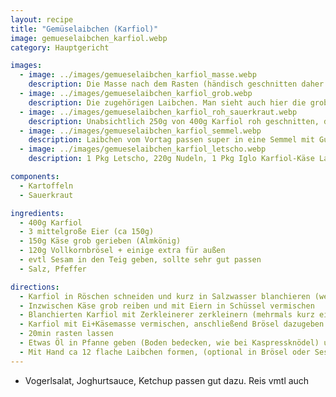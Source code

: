 ```yaml
---
layout: recipe
title: "Gemüselaibchen (Karfiol)"
image: gemueselaibchen_karfiol.webp
category: Hauptgericht

images:
  - image: ../images/gemueselaibchen_karfiol_masse.webp
    description: Die Masse nach dem Rasten (händisch geschnitten daher grobe Stücke dabei)
  - image: ../images/gemueselaibchen_karfiol_grob.webp
    description: Die zugehörigen Laibchen. Man sieht auch hier die groben Stücke
  - image: ../images/gemueselaibchen_karfiol_roh_sauerkraut.webp
    description: Unabsichtlich 250g von 400g Karfiol roh geschnitten, dann mit Zerkleinerer zerkleinert. Ergebnis hat mehlig geschmeckt, daher besser immer blanchieren vorm Zerkleinern. Sauerkraut und Kartoffeln passen aber super
  - image: ../images/gemueselaibchen_karfiol_semmel.webp
    description: Laibchen vom Vortag passen super in eine Semmel mit Gurkerl, Ketchup, Senf
  - image: ../images/gemueselaibchen_karfiol_letscho.webp
    description: 1 Pkg Letscho, 220g Nudeln, 1 Pkg Iglo Karfiol-Käse Laibchen passt super zusammen (selbstgemachte Laibchen wären sicher noch besser)

components:
  - Kartoffeln
  - Sauerkraut

ingredients:
  - 400g Karfiol
  - 3 mittelgroße Eier (ca 150g)
  - 150g Käse grob gerieben (Almkönig)
  - 120g Vollkornbrösel + einige extra für außen
  - evtl Sesam in den Teig geben, sollte sehr gut passen
  - Salz, Pfeffer

directions:
  - Karfiol in Röschen schneiden und kurz in Salzwasser blanchieren (wenns kocht ca 3min)
  - Inzwischen Käse grob reiben und mit Eiern in Schüssel vermischen
  - Blanchierten Karfiol mit Zerkleinerer zerkleinern (mehrmals kurz einschalten und schütteln). Alternativ mit Messer fein schneiden (wenige mm³), speziell die Stücke vom Strunk müssen sehr fein sein
  - Karfiol mit Ei+Käsemasse vermischen, anschließend Brösel dazugeben und vermischen
  - 20min rasten lassen
  - Etwas Öl in Pfanne geben (Boden bedecken, wie bei Kaspressknödel) und erhitzen
  - Mit Hand ca 12 flache Laibchen formen, (optional in Brösel oder Sesam legen und gut andrücken damit sie nicht abfallen) und in Pfanne geben und bei Stufe 7 beidseitig einige Minuten anbraten bis sie resch sind (Achtung - sollten flach sein damit sie beim Umdrehen nicht zerfallen)
---
```


- Vogerlsalat, Joghurtsauce, Ketchup passen gut dazu. Reis vmtl auch 